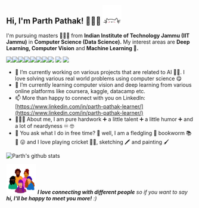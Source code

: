 ## Hi, I'm Parth Pathak! 👨🏻‍💻 <img src="1.gif" width="50" height="50">

<!--
**ParthPathak27/ParthPathak27** is a ✨ _special_ ✨ repository because its `README.md` (this file) appears on your GitHub profile.
-->

I'm pursuing masters 👨🏻‍🎓 from **Indian Institute of Technology Jammu (IIT Jammu)** in **Computer Science (Data Science).** My interest areas are **Deep Learning, Computer Vision** and **Machine Learning 🤖.**

 [![](https://sourcerer.io/fame/ParthPathak27/ParthPathak27/ParthPathak27/images/0)](https://sourcerer.io/fame/ParthPathak27/ParthPathak27/ParthPathak27/links/0)[![](https://sourcerer.io/fame/ParthPathak27/ParthPathak27/ParthPathak27/images/1)](https://sourcerer.io/fame/ParthPathak27/ParthPathak27/ParthPathak27/links/1)[![](https://sourcerer.io/fame/ParthPathak27/ParthPathak27/ParthPathak27/images/2)](https://sourcerer.io/fame/ParthPathak27/ParthPathak27/ParthPathak27/links/2)[![](https://sourcerer.io/fame/ParthPathak27/ParthPathak27/ParthPathak27/images/3)](https://sourcerer.io/fame/ParthPathak27/ParthPathak27/ParthPathak27/links/3)[![](https://sourcerer.io/fame/ParthPathak27/ParthPathak27/ParthPathak27/images/4)](https://sourcerer.io/fame/ParthPathak27/ParthPathak27/ParthPathak27/links/4)[![](https://sourcerer.io/fame/ParthPathak27/ParthPathak27/ParthPathak27/images/5)](https://sourcerer.io/fame/ParthPathak27/ParthPathak27/ParthPathak27/links/5)[![](https://sourcerer.io/fame/ParthPathak27/ParthPathak27/ParthPathak27/images/6)](https://sourcerer.io/fame/ParthPathak27/ParthPathak27/ParthPathak27/links/6)[![](https://sourcerer.io/fame/ParthPathak27/ParthPathak27/ParthPathak27/images/7)](https://sourcerer.io/fame/ParthPathak27/ParthPathak27/ParthPathak27/links/7)  ![](https://komarev.com/ghpvc/?username=ParthPathak27&color=blue) [![](https://img.shields.io/badge/Parth-Pathak-brightgreen.svg?colorB=ff0000)](https://www.linkedin.com/in/parth-pathak-learner/)

- 🔭 I’m currently working on various projects that are related to AI 🐱‍💻. I love solving various real world problems using computer science 😋 
- 🌱 I’m currently learning computer vision and deep learning from various online platforms like coursera, kaggle, datacamp etc. 
- 📫 More than happy to connect with you on LinkedIn: [https://www.linkedin.com/in/parth-pathak-learner/](https://www.linkedin.com/in/parth-pathak-learner/)
- 👨🏻‍🎓 About me, I am pure hardwork ➕ a little talent ➕ a little humor ➕ and a lot of neardyness ♾️ 🤓
- 🦻 You ask what I do in free time? 🤔 well, I am a fledgling 🐥 bookworm 📚 🐛 😛 and I love playing cricket 🏏😍, sketching 🖍️ and painting 🖌️

![Parth's github stats](https://github-readme-stats.vercel.app/api?username=ParthPathak27&hide=contribs&show_icons=true&theme=radical)

<img src="5.gif" width="80" height="80"> _**I love connecting with different people** so if you want to say **hi, I'll be happy to meet you more!** :)_

